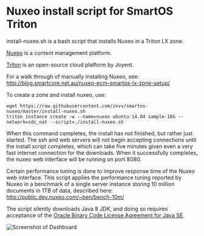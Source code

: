 Nuxeo install script for SmartOS Triton
=================================================

install-nuxeo.sh is a bash script that installs Nuxeo in a Triton LX zone.

[Nuxeo](https://en.wikipedia.org/wiki/Nuxeo) is a content management platform.


[Triton](https://docs.joyent.com/private-cloud) is an open-source cloud platform by Joyent.


For a walk through of manually installing Nuxeo, see:
http://blog.smartcore.net.au/nuxeo-ecm-smartos-lx-zone-setup/

To create a zone and install nuxeo, use:
``` shell
wget https://raw.githubusercontent.com/zxvv/smartos-nuxeo/master/install-nuxeo.sh
triton instance create -w --name=nuxeo ubuntu-14.04 sample-16G --network=sdc_nat --script=./install-nuxeo.sh
```

When this command completes, the install has not finished, but
rather just started.  The ssh and web servers will not begin
accepting connections until the install script completes, which
can take five minutes given even a very fast internet connection
for the downloads.  When it successfully completes, the nuxeo
web interface will be running on port 8080.

Certain performance tuning is done to improve response time of
the Nuxeo web interface.  This script applies the performance
tuning reported by Nuxeo in a benchmark of a single server
instance storing 10 million documents in 1TB of data, described
here: http://public.dev.nuxeo.com/~ben/bench-10m/

The script silently downloads Java 8 JDK, and doing so requires acceptance of the [Oracle Binary Code License Agreement for Java SE](http://www.oracle.com/technetwork/java/javase/terms/license/index.html).

![Screenshot of Dashboard](/../screenshots/nuxeo-screenshot.gif?raw=true "Screenshot of Dashboard")

